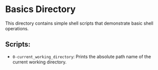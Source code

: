 # Basics Directory

This directory contains simple shell scripts that demonstrate basic shell operations.

## Scripts:
- `0-current_working_directory`: Prints the absolute path name of the current working directory.

